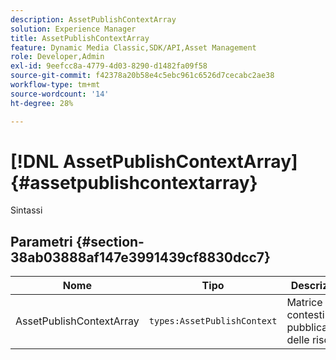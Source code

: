 ```yaml
---
description: AssetPublishContextArray
solution: Experience Manager
title: AssetPublishContextArray
feature: Dynamic Media Classic,SDK/API,Asset Management
role: Developer,Admin
exl-id: 9eefcc8a-4779-4d03-8290-d1482fa09f58
source-git-commit: f42378a20b58e4c5ebc961c6526d7cecabc2ae38
workflow-type: tm+mt
source-wordcount: '14'
ht-degree: 28%

---
```


# [!DNL AssetPublishContextArray]{#assetpublishcontextarray}

Sintassi

## Parametri {#section-38ab03888af147e3991439cf8830dcc7}

| Nome | Tipo | Descrizione |
|---|---|---|
| AssetPublishContextArray | `types:AssetPublishContext` | Matrice di contesti di pubblicazione delle risorse. |
